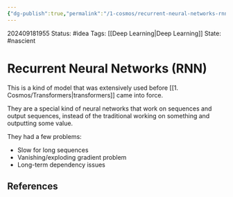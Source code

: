 ```yaml
---
{"dg-publish":true,"permalink":"/1-cosmos/recurrent-neural-networks-rnn/","created":"2024-09-18T19:55:18.041-04:00","updated":"2024-09-18T20:04:57.075-04:00"}
---
```


202409181955
Status: #idea
Tags: [[Deep Learning\|Deep Learning]]
State: #nascient
# Recurrent Neural Networks (RNN)

This is a kind of model that was extensively used before [[1. Cosmos/Transformers\|transformers]] came into force.

They are a special kind of neural networks that work on sequences and output sequences, instead of the traditional working on something and outputting some value.

They had a few problems:
- Slow for long sequences
- Vanishing/exploding gradient problem 
- Long-term dependency issues
## References
